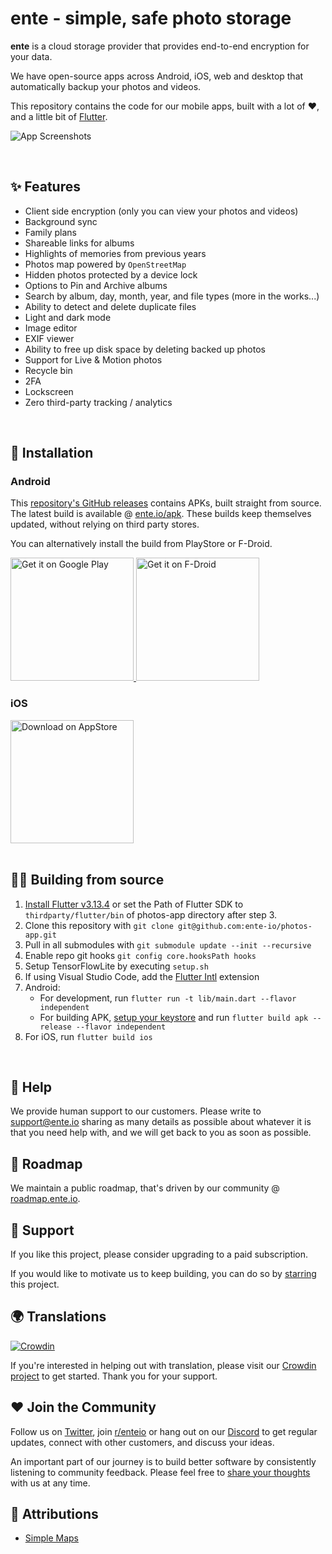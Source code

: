 # ente - simple, safe photo storage

**ente** is a cloud storage provider that provides end-to-end encryption for your data.

We have open-source apps across Android, iOS, web and desktop that automatically backup your photos and videos.

This repository contains the code for our mobile apps, built with a lot of ❤️, and a little bit of [Flutter](https://flutter.dev).

![App Screenshots](https://user-images.githubusercontent.com/24503581/175218240-fe5a0703-82c1-4750-bfea-abfd9f409a97.png)

<br/>

## ✨ Features

- Client side encryption (only you can view your photos and videos)
- Background sync
- Family plans
- Shareable links for albums
- Highlights of memories from previous years
- Photos map powered by `OpenStreetMap`
- Hidden photos protected by a device lock
- Options to Pin and Archive albums
- Search by album, day, month, year, and file types (more in the works...)
- Ability to detect and delete duplicate files
- Light and dark mode
- Image editor
- EXIF viewer
- Ability to free up disk space by deleting backed up photos
- Support for Live & Motion photos
- Recycle bin
- 2FA
- Lockscreen
- Zero third-party tracking / analytics

<br/>

## 📲 Installation

### Android

This [repository's GitHub
releases](https://github.com/ente-io/photos-app/releases) contains APKs, built
straight from source. The latest build is available @
[ente.io/apk](https://ente.io/apk). These builds keep themselves updated,
without relying on third party stores.

You can alternatively install the build from PlayStore or F-Droid.

<a href="https://play.google.com/store/apps/details?id=io.ente.photos">
  <img width="197" alt="Get it on Google Play" src="https://play.google.com/intl/en_us/badges/images/generic/en-play-badge.png">
</a>
<a href="https://f-droid.org/packages/io.ente.photos.fdroid/">
  <img width="197" alt="Get it on F-Droid" src="https://fdroid.gitlab.io/artwork/badge/get-it-on.png">
</a>

### iOS

<a href="https://apps.apple.com/in/app/ente-photos/id1542026904">
  <img width="197" alt="Download on AppStore" src="https://user-images.githubusercontent.com/1161789/154795157-c4468ff9-97fd-46f3-87fe-dca789d8733a.png">
</a>

<br/>
<br/>

## 🧑‍💻 Building from source

1. [Install Flutter v3.13.4](https://flutter.dev/docs/get-started/install) or set the Path of Flutter SDK to `thirdparty/flutter/bin` of photos-app directory after step 3.
2. Clone this repository with `git clone git@github.com:ente-io/photos-app.git`
3. Pull in all submodules with `git submodule update --init --recursive`
4. Enable repo git hooks `git config core.hooksPath hooks`
5. Setup TensorFlowLite by executing `setup.sh`
6. If using Visual Studio Code, add the [Flutter Intl](https://marketplace.visualstudio.com/items?itemName=localizely.flutter-intl) extension
7. Android:
   * For development, run ```flutter run -t lib/main.dart --flavor independent```
   * For building APK, [setup your keystore](https://docs.flutter.dev/deployment/android#create-an-upload-keystore) and run `flutter build apk --release --flavor independent`
8. For iOS, run `flutter build ios`
<br/>

## 🙋 Help

We provide human support to our customers. Please write to [support@ente.io](mailto:support@ente.io) sharing as many details as possible about whatever it is that you need help with, and we will get back to you as soon as possible.
<br/>

## 🧭 Roadmap

We maintain a public roadmap, that's driven by our community @ [roadmap.ente.io](https://roadmap.ente.io).
<br/>

## 🤗 Support

If you like this project, please consider upgrading to a paid subscription.

If you would like to motivate us to keep building, you can do so by
[starring](https://github.com/ente-io/photos-app/stargazers) this project.
<br/>

## 🌍 Translations
[![Crowdin](https://badges.crowdin.net/ente-photos-app/localized.svg)](https://crowdin.com/project/ente-photos-app)

If you're interested in helping out with translation, please visit our [Crowdin project](https://crowdin.com/project/ente-photos-app) to get started. Thank you for your support.
<br/>

## ❤️ Join the Community

Follow us on [Twitter](https://twitter.com/enteio), join [r/enteio](https://reddit.com/r/enteio) or hang out on our [Discord](https://ente.io/discord) to get regular updates, connect with other customers, and discuss your ideas.

An important part of our journey is to build better software by consistently listening to community feedback. Please feel free to [share your thoughts](mailto:feedback@ente.io) with us at any time.

## 🙇 Attributions

- [Simple Maps](https://simplemaps.com/data/world-cities)
